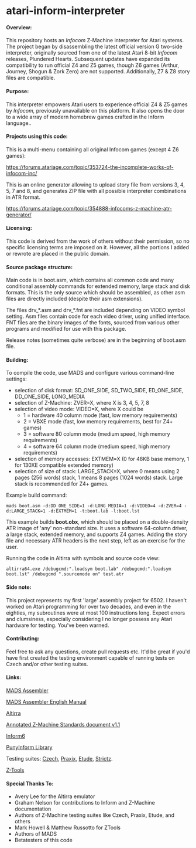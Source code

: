 
# atari-inform-interpreter

#### Overview:
This repository hosts an *Infocom* Z-Machine interpreter for Atari systems. The project began by disassembling
 the latest official version G two-side interpreter, originally sourced from one of the latest Atari 8-bit *Infocom*
 releases, Plundered Hearts. Subsequent updates have expanded its compatibility to run official Z4 and Z5 games,
 though Z6 games (Arthur, Journey, Shogun & Zork Zero) are not supported. Additionally, Z7 & Z8 story files are compatible.

#### Purpose:
This interpreter empowers Atari users to experience official Z4 & Z5 games by *Infocom,* previously unavailable
 on this platform. It also opens the door to a wide array of modern homebrew games crafted in the Inform language..

#### Projects using this code:
This is a multi-menu containing all original Infocom games (except 4 Z6 games):

https://forums.atariage.com/topic/353724-the-incomplete-works-of-infocom-inc/

This is an online generator allowing to upload story file from versions 3, 4, 5, 7 and 8, and generates ZIP file
with all possible interpreter combinations in ATR format.

https://forums.atariage.com/topic/354888-infocoms-z-machine-atr-generator/

#### Licensing:
This code is derived from the work of others without their permission, so no specific licensing terms are 
imposed on it. However, all the portions I added or rewrote are placed in the public domain.

#### Source package structure:
Main code is in boot.asm, which contains all common code and many conditional assembly commands for
extended memory, large stack and disk formats. This is the only source which should be assembled, as other
asm files are directly included (despite their asm extensions).

The files drv_\*.asm and drv_\*.fnt are included depending on VIDEO symbol setting. Asm files contain code for
each video driver, using unified interface. FNT files are the binary images of the fonts, sourced from 
various other programs and modified for use with this package.

Release notes (sometimes quite verbose) are in the beginning of boot.asm file.

#### Building:
To compile the code, use MADS and configure various command-line settings:
 - selection of disk format: SD_ONE_SIDE, SD_TWO_SIDE, ED_ONE_SIDE, DD_ONE_SIDE, LONG_MEDIA
 - selection of Z-Machine: ZVER=X, where X is 3, 4, 5, 7, 8
 - selection of video mode: VIDEO=X, where X could be
   - 1 = hardware 40 column mode (fast, low memory requirements)
   - 2 = VBXE mode (fast, low memory requirements, best for Z4+ games)
   - 3 = software 80 column mode (medium speed, high memory requirements)
   - 4 = software 64 column mode (medium speed, high memory requirements)
 - selection of memory accesses: EXTMEM=X (0 for 48KB base memory, 1 for 130XE compatible extended memory)
 - selection of size of stack: LARGE_STACK=X, where 0 means using 2 pages (256 words) stack, 1 means 8
 pages (1024 words) stack. Large stack is recommended for Z4+ games.

Example build command:

    mads boot.asm -d:DD_ONE_SIDE=1 -d:LONG_MEDIA=1 -d:VIDEO=4 -d:ZVER=4 -d:LARGE_STACK=1 -d:EXTMEM=1 -t:boot.lab -l:boot.lst

This example builds **boot.obx**, which should be placed on a double-density ATR image of 'any' 
non-standard size. It uses a software 64-column driver, a large stack, extended memory, and supports Z4 games.
Adding the story file and necessary ATR headers is the next step, left as an exercise for the user.

Running the code in Altirra with symbols and source code view:

    altirra64.exe /debugcmd:".loadsym boot.lab" /debugcmd:".loadsym boot.lst" /debugcmd ".sourcemode on" test.atr

#### Side note:
This project represents my first 'large' assembly project for 6502. I haven't worked on Atari programming for over two 
decades, and even in the eighties, my subroutines were at most 100 instructions long. Expect errors and clumsiness, 
especially considering I no longer possess any Atari hardware for testing. You've been warned.

#### Contributing:
Feel free to ask any questions, create pull requests etc. It'd be great if you'd have first created the testing environment
capable of running tests on Czech and/or other testing suites.

#### Links:
[MADS Assembler](https://github.com/tebe6502/Mad-Assembler/releases)

[MADS Assembler English Manual](https://mads.atari8.info/mads_eng.html)

[Altirra](https://www.virtualdub.org/altirra.html)

[Annotated Z-Machine Standards document v1.1](https://zspec.jaredreisinger.com/)

[Inform6](https://github.com/DavidKinder/Inform6/releases)

[PunyInform Library](https://github.com/johanberntsson/PunyInform/releases)

Testing suites: [Czech](http://ifarchive.org/if-archive/infocom/interpreters/tools/czech_0_8.zip), [Praxix](https://ifarchive.org/if-archive/infocom/interpreters/tools/praxix.zip), [Etude](https://ifarchive.org/if-archive/infocom/interpreters/tools/etude.tar.Z), [Strictz](https://ifarchive.org/if-archive/infocom/interpreters/tools/strictz.inf).

[Z-Tools](http://www.inform-fiction.org/zmachine/ztools.html)

#### Special Thanks To:
- Avery Lee for the Altirra emulator
- Graham Nelson for contributions to Inform and Z-Machine documentation
- Authors of Z-Machine testing suites like Czech, Praxix, Etude, and others
- Mark Howell & Matthew Russotto for ZTools
- Authors of MADS
- Betatesters of this code

